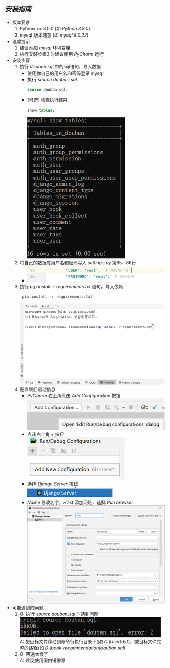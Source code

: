 ## *安装指南*

* 版本要求
    1. Python >= 3.0.0 (如 *Python 3.8.0*)
    2. mysql 版本随意 (如 *mysql 8.0.22*)
* 温馨提示
    1. 建议添加 *mysql* 环境变量
    2. 执行安装步骤*3* 时建议使用 *PyCharm* 运行
* 安装步骤
    1. 执行 *douban.sql* 中的sql语句，导入数据
        * 使用你自己的用户名和密码登录 mysql
        * 执行 *source douban.sql*  
          ```sql
          source douban.sql;
          ```
        * (可选) 检查执行结果  
          ```sql
          show tables;
          ```
          ![](png/1.png)
    2. 将自己的数据库用户名和密码写入 *settings.py* 第85、86行
        * ![](png/2.png)
    3. 执行 *pip install -r requirements.txt* 语句，导入依赖
       ```bash
        pip install -r requirements.txt
        ```
        ![](png/3.png)
    4. 配置项目启动信息
        * *PyCharm* 右上角点击 *Add Configuration* 按钮  
          ![](png/4.png)
        * 点击右上角 + 按钮   
          ![](png/5.png)
        * 选择 *Django Server* 按钮  
          ![](png/6.png)
        * *Name* 修改名字，*Host* 添加网址，选择 *Run browser*  
          ![](png/7.png)
* 可能遇到的问题
    1. *Q:* 执行 *source douban.sql*  时遇到问题  
       ![](png/8.png)
       *A:* 把目标文件移动到命令行执行目录下(如 *C:\User\dyf*)，或目标文件完整的路径(如 *D:\book-recommendation\douban.sql*)
    2. *Q:* 网速太慢了  
       *A:* 建议使用国内镜像源